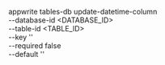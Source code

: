 appwrite tables-db update-datetime-column \
    --database-id <DATABASE_ID> \
    --table-id <TABLE_ID> \
    --key '' \
    --required false \
    --default ''
